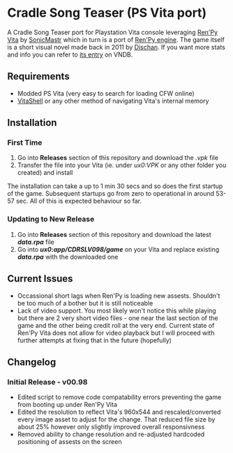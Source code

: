 # Cradle Song Teaser (PS Vita port)
A Cradle Song Teaser port for Playstation Vita console leveraging [Ren'Py Vita](https://github.com/SonicMastr/renpy-vita) by [SonicMastr](https://github.com/SonicMastr) which in turn is a port of [Ren'Py engine](https://www.renpy.org). The game itself is a short visual novel made back in 2011 by [Dischan](https://dischan.co). If you want more stats and info you can refer to [its entry](https://vndb.org/v7568) on VNDB. 

## Requirements
* Modded PS Vita (very easy to search for loading CFW online)
* [VitaShell](https://github.com/TheOfficialFloW/VitaShell) or any other method of navigating Vita's internal memory

## Installation 
### First Time
1. Go into **Releases** section of this repository and download the _.vpk_ file
2. Transfer the file into your Vita (ie. under _ux0:VPK_ or any other folder you created) and install

The installation can take a up to 1 min 30 secs and so does the first startup of the game. Subsequent startups go from zero to operational in around 53-57 sec. All of this is expected behaviour so far.

### Updating to New Release
1. Go into **Releases** section of this repository and download the latest _**data.rpa**_ file
2. Go into **_ux0:app/CDRSLV098/game_** on your Vita and replace existing _**data.rpa**_ with the downloaded one

## Current Issues
* Occassional short lags when Ren'Py is loading new assests. Shouldn't be too much of a bother but it is still noticeable
* Lack of video support. You most likely won't notice this while playing but there are 2 very short video files - one near the last section of the game and the other being credit roll at the very end. Current state of Ren'Py Vita does not allow for video playback but I will proceed with further attempts at fixing that in the future (hopefully)

## Changelog
### Initial Release - v00.98
* Edited script to remove code compatability errors preventing the game from booting up under Ren'Py Vita
* Edited the resolution to reflect Vita's 960x544 and rescaled/converted every image asset to adjust for the change. That reduced file size by about 25% however only slightly improved overall responsivness
* Removed ability to change resolution and re-adjusted hardcoded positioning of assests on the screen


